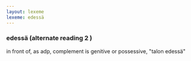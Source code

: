 ```yaml
---
layout: lexeme
lexeme: edessä
---
```


###  edessä  (alternate reading 2 )

in front of, as adp, complement is genitive or possessive, "talon edessä"

